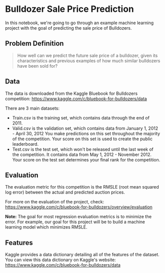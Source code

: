 # Bulldozer Sale Price Prediction

In this notebook, we're going to go through an example machine learning project with the goal of predicting the sale price of Bulldozers.

## Problem Definition

> How well can we predict the future sale price of a bulldozer, given its characteristics and previous examples of how much similar bulldozers have been sold for?

## Data

The data is downloaded from the Kaggle Bluebook for Bulldozers competition: https://www.kaggle.com/c/bluebook-for-bulldozers/data

There are 3 main datasets:

* Train.csv is the training set, which contains data through the end of 2011.
* Valid.csv is the validation set, which contains data from January 1, 2012 - April 30, 2012 You make predictions on this set throughout the majority of the competition. Your score on this set is used to create the public leaderboard.
* Test.csv is the test set, which won't be released until the last week of the competition. It contains data from May 1, 2012 - November 2012. Your score on the test set determines your final rank for the competition.

## Evaluation

The evaluation metric for this competition is the RMSLE (root mean squared log error) between the actual and predicted auction prices.

For more on the evaluation of the project, check: https://www.kaggle.com/c/bluebook-for-bulldozers/overview/evaluation

**Note:** The goal for most regression evaluation metrics is to minimize the error. For example, our goal for this project will be to build a machine learning model which minimizes RMSLE.

## Features

Kaggle provides a data dictionary detailing all of the features of the dataset. You can view this data dictionary on Kaggle's website:
https://www.kaggle.com/c/bluebook-for-bulldozers/data
